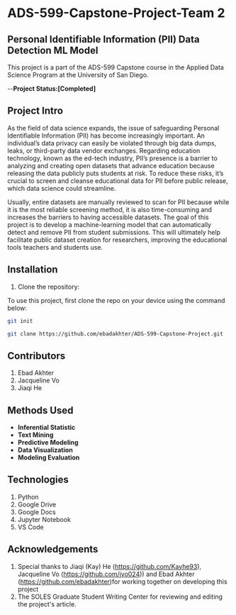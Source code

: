 # ADS-599-Capstone-Project-Team 2

## Personal Identifiable Information (PII) Data Detection ML Model

This project is a part of the ADS-599 Capstone course in the Applied Data Science Program at the University of San Diego.

--**Project Status:[Completed]**

## Project Intro

As the field of data science expands, the issue of safeguarding Personal Identifiable Information (PII) has become increasingly important. An individual’s data privacy can easily be violated through big data dumps, leaks, or third-party data vendor exchanges. 
Regarding education technology, known as the ed-tech industry, PII’s presence is a barrier to analyzing and creating open datasets that advance education because releasing the data publicly puts students at risk. To reduce these risks, it’s crucial to screen and cleanse educational data for PII before public release, which data science could streamline.

Usually, entire datasets are manually reviewed to scan for PII because while it is the most reliable screening method, it is also time-consuming and increases the barriers to having accessible datasets. The goal of this project is to develop a machine-learning model that can automatically detect and remove PII from student submissions. This will ultimately help facilitate public dataset creation for researchers, improving the educational tools teachers and students use. 


## Installation

1. Clone the repository:

To use this project, first clone the repo on your device using the command below:

```bash
git init
```

```bash
git clone https://github.com/ebadakhter/ADS-599-Capstone-Project.git
```

## Contributors

1. Ebad Akhter
2. Jacqueline Vo
3. Jiaqi He


## Methods Used
- **Inferential Statistic**
- **Text Mining**
- **Predictive Modeling**
- **Data Visualization**
- **Modeling Evaluation**

  
## Technologies
1. Python
2. Google Drive
3. Google Docs
4. Jupyter Notebook
5. VS Code


## Acknowledgements
1. Special thanks to Jiaqi (Kay) He (https://github.com/Kayhe93), Jacqueline Vo (https://github.com/jvo024)) and Ebad Akhter (https://github.com/ebadakhter)for working together on developing this project
2. The SOLES Graduate Student Writing Center for reviewing and editing the project's article.

